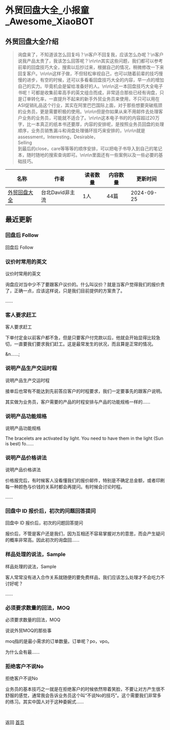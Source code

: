 # 外贸回盘大全_小报童_Awesome_XiaoBOT

## 外贸回盘大全介绍
> 询盘来了，不知道该怎么回复吗？\n客户不回复我，应该怎么办呢？\n客户说我产品太贵了，我该怎么回答呢？\n\n\n其实这些问题，我们都可以参考前辈的回盘技巧大全，搜索以后抄过来，根据自己的情况，稍微修改一下来回复客户。\n\n\n这样子做，不但轻松审视自己，也可以随着前辈的技巧慢慢的进步，有空的时候，还可以多看看回盘技巧大全的内容，早一点的增加自己的实力。毕竟机会是留给准备好的人。\n\n\n这一本回盘技巧大全电子书呢！可都是收集前辈高手的英文组合而成，非常适合那些已经有询盘，只是订单转化率，一直提升不起来的新手外贸业务员来使用，不只可以用在ASI促销礼品这个行业，其实在阿里巴巴国际上面，对于那些想要突破瓶颈的业务员，更是需要积极的使用。\n\n\n但是你如果从来不用邮件去处理客户业务的业务员，可能就不适合了。\n\n\n这本电子书的的内容超过20万字，比一本真正的纸本书还要厚，内容的安排呢，是按照业务员回盘的处理顺序，业务员销售漏斗和询盘处理循环技巧来安排的，\n\n\n就是assessment，Interesting，Desirable，  
Selling  
到最后的close，care等等等的顺序安排，可以把电子书导入到自己的笔记本，随时随地的搜索查询即可。\n\n\n里面还有一些案例以及一些必要的基础技巧。  
  


|名称|作者|读者数量|内容数量|更新时间|
|---|---|---|---|---|
|[外贸回盘大全](https://xiaobot.net/p/ginifab?refer=0b133df9-27dc-423b-8101-639049001c13)|台北David非主流|1人|44篇|2024-09-25|

## 最近更新
### 回盘后 Follow

回盘后  Follow

### 议价时常用的英文

议价时常用的英文

询盘应对当中少不了要跟客户议价的。什么叫议价？就是当客户觉得我们的报价贵了，正确一点，应该这样说，只是我们目前提供的方案贵了。



 ......

### 客人要求赶工

客人要求赶工

下单付定金以前客户都不急，但是只要客户付完款以后，他就会开始显得比较急切，一直要我们要求我们赶工。这是最常发生的状况，而且算是正常的情况。



&n......;

### 说明产品生产交运时程

说明产品生产交运时程

接单后也常有不能达到先前答应客户的时程要求，我们一定要事先的跟客户说明。



其实做为业务员，客户需要的产品的时程安排与产品的功能规格一样的......

### 说明产品功能规格

说明产品功能规格

The bracelets are activated by light. You need to have them in the light (Sun
is best) fo......

### 说明产品价格讲法

说明产品价格讲法



价格报完后，有时候客人没看懂我们的报价邮件，特别是不确定总金额，或者印刷每一种颜色与价钱的关系时都会再提问。有时候会讨论时程。

 ......

### 回盘中 ID 报价后，初次的问题回答提问

回盘中 ID 报价后，初次的问题回答提问





报价后，不管是客户还是我们，因为互相还不容易掌握对方的意思，而会产生疑问的概率非常高。因此初次的询盘回......

### 样品处理的说法，Sample

样品处理的说法，Sample

客人常常没有进入合作关系就随便的要免费样品，我们应该怎么处理才不会吃力不讨好呢？







......

### 必须要求数量的回法，MOQ

必须要求数量的回法，MOQ

说说外贸MOQ的那些事



moq指的是最小需求的订单数量。订单呢？po，vpo。



为什么会有最......

### 拒绝客户不说No

拒绝客户不说No

业务员的基本技巧之一就是在拒绝客户的时候依然带着笑脸，不要让对方产生很不舒服的感觉，通常我会告诉业务员这个叫“不说No的技巧”。这个需要我们非常多的练习。其实中国人对于这种委婉式......


<a href="https://github.com/Reno9527/awesome-xiaobot" style="color: white; text-decoration: none;">awesome-xiaobot</a>

返回 [首页](../README.md)
